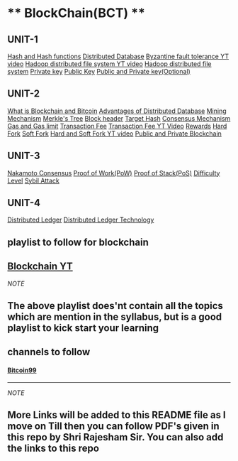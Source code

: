 # ** BlockChain(BCT) **


## UNIT-1
   [Hash and Hash functions](https://www.investopedia.com/terms/h/hash.asp#:~:text=A%20hash%20is%20a%20function,to%20blockchain%20management%20in%20cryptocurrency.)
   [Distributed Database](https://www.geeksforgeeks.org/distributed-database-system/)
   [Byzantine fault tolerance YT video](https://www.youtube.com/watch?v=VWG9xcwjxUg&ab_channel=BinanceAcademy)
   [Hadoop distributed file system YT video](https://www.youtube.com/watch?v=GJYEsEEfjvk&t=448s&ab_channel=edureka%21)
   [Hadoop distributed file system](https://searchdatamanagement.techtarget.com/definition/Hadoop-Distributed-File-System-HDFS)
   [Private key](https://www.investopedia.com/terms/p/private-key.asp)
   [Public Key](https://www.investopedia.com/terms/p/public-key.asp)
   [Public and Private key(Optional)](https://medium.com/coinmonks/blockchain-public-private-key-cryptography-in-a-nutshell-b7776e475e7c)


## UNIT-2
   [What is Blockchain and Bitcoin](https://www.investopedia.com/terms/b/blockchain.asp)
   [Advantages of Distributed Database](https://www.geeksforgeeks.org/advantages-of-distributed-database/)
   [Mining Mechanism](https://www.investopedia.com/tech/how-does-bitcoin-mining-work/)
   [Merkle's Tree](https://www.investopedia.com/terms/m/merkle-tree.asp)
   [Block header](https://www.investopedia.com/terms/b/block-header-cryptocurrency.asp)
   [Target Hash](https://www.investopedia.com/terms/t/target-hash.asp)
   [Consensus Mechanism](https://www.investopedia.com/terms/c/consensus-mechanism-cryptocurrency.asp)
   [Gas and Gas limit](https://www.investopedia.com/terms/g/gas-ethereum.asp)
   [Transaction Fee](https://wirexapp.com/help/article/what-is-the-blockchain-fee-0078)
   [Transaction Fee YT Video](https://www.youtube.com/watch?v=waP7n8crMhg&t=99s&ab_channel=99Bitcoins)
   [Rewards](https://www.investopedia.com/terms/b/block-reward.asp#:~:text=Bitcoin%20block%20reward%20refers%20to,each%20block%20they%20mine%20successfully.)
   [Hard Fork](https://www.investopedia.com/terms/h/hard-fork.asp)
   [Soft Fork](https://www.investopedia.com/terms/s/soft-fork.asp)
   [Hard and Soft Fork YT video](https://www.youtube.com/watch?v=pLNr786xEkg&t=333s&ab_channel=99Bitcoins)
   [Public and Private Blockchain](https://www.investopedia.com/news/public-private-permissioned-blockchains-compared/)


## UNIT-3
   [Nakamoto Consensus](https://coinmarketcap.com/alexandria/article/what-is-the-nakamoto-consensus)
   [Proof of Work(PoW)](https://www.investopedia.com/terms/p/proof-work.asp)
   [Proof of Stack(PoS)](https://www.investopedia.com/terms/p/proof-stake-pos.asp)
   [Difficulty Level](https://www.investopedia.com/terms/d/difficulty-cryptocurrencies.asp)
   [Sybil Attack](https://www.geeksforgeeks.org/sybil-attack/)


## UNIT-4
   [Distributed Ledger](https://www.investopedia.com/terms/d/distributed-ledgers.asp#:~:text=A%20distributed%20ledger%20is%20a,to%20have%20public%20%22witnesses%22.)
   [Distributed Ledger Technology](https://www.investopedia.com/terms/d/distributed-ledger-technology-dlt.asp)



## playlist to follow for blockchain
   [Blockchain YT](https://www.youtube.com/playlist?list=PLsyeobzWxl7oY6tZmnZ5S7yTDxyu4zDW-)
   ---
   *NOTE*

   The above playlist does'nt contain all the topics which are mention in the syllabus, but is a good playlist to kick start your learning
   ---   

## channels to follow 
   #### [Bitcoin99](https://www.youtube.com/channel/UCQQ_fGcMDxlKre3SEqEWrLA)   


---
*NOTE*

More Links will be added to this README file as I move on 
Till then you can follow PDF's given in this repo by Shri Rajesham Sir.
You can also add the links to this repo
---    